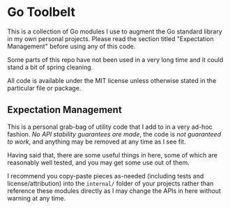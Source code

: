 Go Toolbelt
===========

This is a collection of Go modules I use to augment the Go standard library in
my own personal projects. Please read the section titled "Expectation
Management" before using any of this code.

Some parts of this repo have not been used in a very long time and it could
stand a bit of spring cleaning.

All code is available under the MIT license unless otherwise stated in the
particular file or package.


## Expectation Management

This is a personal grab-bag of utility code that I add to in a very ad-hoc
fashion. *No API stability guarantees are made*, the code is *not guaranteed
to work*, and anything may be removed at any time as I see fit.

Having said that, there are some useful things in here, some of which are
reasonably well tested, and you may get some use out of them.

I recommend you copy-paste pieces as-needed (including tests and
license/attribution) into the `internal/` folder of your projects rather than
reference these modules directly as I may change the APIs in here without
warning at any time.


